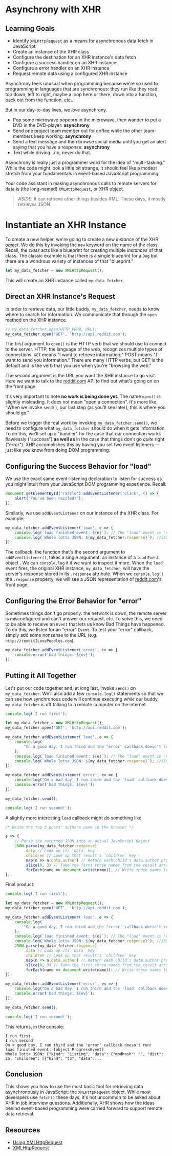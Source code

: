 # Asynchrony with XHR

## Learning Goals

- Identify `XMLHttpRequest` as a means for asynchronous data fetch in JavaScript
- Create an instance of the XHR class
- Configure the destination for an XHR instance's data fetch
- Configure a success handler on an XHR instance
- Configure a error handler on an XHR instance
- Request remote data using a configured XHR instance

Asynchrony feels unusual when programming because we're so used to programming
in languages that are synchronous: they run like they read, top down, left to
right, maybe a loop here or there, down into a function, back out from the
function, etc...

But in our day-to-day lives, we _love_ asynchrony.

- Pop some microwave popcorn in the microwave, then wander to put a DVD in the
  DVD-player: **asynchrony**
- Send one project team member out for coffee while the other team-members keep
  working: **asynchrony**
- Send a text message and then browse social media until you get an alert saying
  that you have a response: **asynchrony**
- Text while driving...no, never do that.

Asynchrony is really just a programmer word for the idea of "multi-tasking."
While the code might look a little bit strange, it should feel like a modest
stretch from your fundamentals in event-based JavaScript programming.

Your code assistant in making asynchronous calls to remote servers for data is
(the long-named) `XMLHttpRequest`, or XHR object.

> _ASIDE_: It can retrieve other things besides XML. These days, it mostly
> retrieves JSON.

# Instantiate an XHR Instance

To create a new helper, we're going to create a new _instance_ of the XHR
_object_. We do this by invoking the `new` keyword on the name of the class.
Recall, the _class_ acts like a blueprint for creating multiple _instances_ of
that class. The classic example is that there is a single blueprint for a `Dog`
but there are a wondrous variety of instances of that "blueprint."

```js
let my_data_fetcher = new XMLHttpRequest();
```

This will create an XHR instance called `my_data_fetcher`.

## Direct an XHR Instance's Request

In order to retrieve data, our little buddy, `my_data_fetcher`, needs to know
where to search for information. We communicate that through the `open`
method on the XHR instance.

```js
// my_data_fetcher.open(HTTP_VERB, URL);
my_data_fetcher.open('GET', 'http://api.reddit.com');
```

The first argument to `open()` is the HTTP verb that we should use to connect
to the server. HTTP, the language of the web, recognizes multiple types of
connections: `GET` means "I want to retrieve information;" POST means "I want
to send you information." There are many HTTP verbs, but GET is the default and
is the verb that you use when you're "browsing the web."

The second argument is the URL you want the XHR instance to go visit. Here we
want to talk to the [reddit.com][] API to find out what's going on on the front
page.

It's very important to note **no work is being done yet.** The name `open()` is
slightly misleading. It does not mean "open a connection". It's more like,
"When we invoke `send()`, our last step (as you'll see later), this is where you
should go."

Before we trigger the real work by invoking `my_data_fetcher.send()`, we need
to configure what `my_data_fetcher` should do when it gets information. To do
this, we'll set up a "handler" for the case that our connection works
flawlessly ("success") **as well as** in the case that things don't go _quite_
right ("error"). XHR accomplishes this by having you set two event listeners
&mdash; just like you know from doing DOM programming.

## Configuring the Success Behavior for "load"

We use the exact same event-listening declaration to listen for success as you
might intuit from your JavaScript DOM programming experience. Recall:

```js
document.getElementById('razzle').addEventListener('click', () => {
	alert("You've been razzled!");
});
```

Similarly, we use `addEventListener` on our instance of the XHR class. For
example:

```js
my_data_fetcher.addEventListener('load', e => {
	console.log(`load finished event: ${e}`); // The "load" event is 'e'
	console.log(`Whole lotta JSON: ${my_data_fetcher.response}`); //JSON obj
});
```

The callback, the function that's the second argument to `addEventListener()`,
takes a single argument: an instance of a `load` `Event` object . We can
`console.log` it if we want to inspect it more. When the `load` event fires,
the original XHR instance, `my_data_fetcher`, will have the server's response
stored in its `.response` attribute. When we `console.log()` the `.response`
property, we will see a JSON representation of [reddit.com][]'s front page.

## Configuring the Error Behavior for "error"

Sometimes things don't go properly: the network is down, the remote server is
misconfigured and can't answer our request, etc. To solve this, we need to be
able to receive an `Event` that lets us know Bad Things have happened. To do
this, we listen for an "error" `Event`. To test your "error" callback, simply
add some nonsense to the URL (e.g. `http://redditILovePoodles.com`).

```js
my_data_fetcher.addEventListener('error', ev => {
	console.error('bad things: ${ev}');
});
```

## Putting it All Together

Let's put our code together and, at long last, invoke `send()` on
`my_data_fetcher`. We'll also add a few `console.log()` statements so that we
can see how synchronous code will continue executing _while_ our buddy,
`my_data_fetcher` is off talking to a remote computer on the internet.

```js
console.log('I run first');

let my_data_fetcher = new XMLHttpRequest();
my_data_fetcher.open('GET', 'http://api.reddit.com');

my_data_fetcher.addEventListener('load', e => {
	console.log(
		"On a good day, I run third and the 'error' callback doesn't run!"
	);
	console.log(`load finished event: ${e}`); // The "load" event is 'e'
	console.log(`Whole lotta JSON: ${my_data_fetcher.response}`); //JSON obj
});

my_data_fetcher.addEventListener('error', ev => {
	console.log("On a bad day, I run third and the 'load' callback doesn't run!");
	console.error('bad things: ${ev}');
});

my_data_fetcher.send();

console.log('I run second!');
```

A slightly more interesting `load` callback might do something like

```js
/* Write the top 3 posts' authors name in the browser */

e => {
	// Parse the returned JSON into an actual JavaScript Object
	JSON.parse(my_data_fetcher.response)
		.data // Look up its `data` key
		.children // Look up that result's `children` key
		.map(n => n.data.author) // Return each child's data.author property
		.slice(0, 3) // Take the first three names from the result array
		.forEach(name => document.write(name)); // Write those names to the document
};
```

Final product:

```js
console.log('I run first');

let my_data_fetcher = new XMLHttpRequest();
my_data_fetcher.open('GET', 'http://api.reddit.com');

my_data_fetcher.addEventListener('load', e => {
	console.log(
		"On a good day, I run third and the 'error' callback doesn't run!"
	);
	console.log(`load finished event: ${e}`); // The "load" event is 'e'
	console.log(`Whole lotta JSON: ${my_data_fetcher.response}`); //JSON obj
	JSON.parse(my_data_fetcher.response)
		.data // Look up its `data` key
		.children // Look up that result's `children` key
		.map(n => n.data.author) // Return each child's data.author property
		.slice(0, 3) // Take the first three names from the result array
		.forEach(name => document.write(name)); // Write those names to the document
});

my_data_fetcher.addEventListener('error', ev => {
	console.log("On a bad day, I run third and the 'load' callback doesn't run!");
	console.error('bad things: ${ev}');
});

my_data_fetcher.send();

console.log('I run second!');
```

This returns, in the console:

```text
I run first
I run second!
On a good day, I run third and the 'error' callback doesn't run!
load finished event: [object ProgressEvent]
Whole lotta JSON: {"kind": "Listing", "data": {"modhash": "", "dist": 25, "children": [{"kind": "t3", "data":...
```

## Conclusion

This shows you how to use the most basic tool for retrieving data
asynchronously in JavaScript: the `XMLHttpRequest` object. While most
developers use `fetch()` these days, it's not uncommon to be asked about XHR in
job interview questions. Additionally, XHR shows how the ideas behind
event-based programming were carried forward to support remote data retrieval.

## Resources

- [Using XMLHttpRequest][1]
- [XMLHttpRequest][2]

[1]: https://developer.mozilla.org/en-US/docs/Web/API/XMLHttpRequest/Using_XMLHttpRequest
[2]: https://developer.mozilla.org/en-US/docs/Web/API/XMLHttpRequest
[reddit.com]: http://reddit.com
